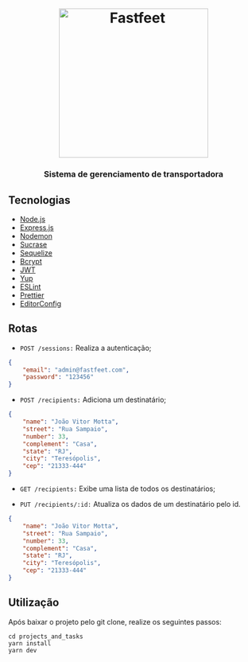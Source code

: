 <h1 align="center">
  <img alt="Fastfeet" title="Fastfeet" src="https://github.com/Rocketseat/bootcamp-gostack-desafio-02/raw/master/.github/logo.png" width="300px" />
</h1>

<h3 align="center">
  Sistema de gerenciamento de transportadora
</h3>

## Tecnologias

* [Node.js](https://nodejs.org/pt-br/)
* [Express.js](https://www.npmjs.com/package/express)
* [Nodemon](https://www.npmjs.com/package/nodemon)
* [Sucrase](https://www.npmjs.com/package/sucrase)
* [Sequelize](https://www.npmjs.com/package/sequelize)
* [Bcrypt](https://www.npmjs.com/package/bcryptjs)
* [JWT](https://www.npmjs.com/package/jsonwebtoken)
* [Yup](https://www.npmjs.com/package/yup)
* [ESLint](https://www.npmjs.com/package/eslint)
* [Prettier](https://www.npmjs.com/package/prettier)
* [EditorConfig](https://www.npmjs.com/package/editorconfig)


## Rotas

* `POST /sessions:` Realiza a autenticação;
```json
{
	"email": "admin@fastfeet.com",
	"password": "123456"
}
```

* `POST /recipients:` Adiciona um destinatário;
```json
{
	"name": "João Vitor Motta",
	"street": "Rua Sampaio",
	"number": 33,
	"complement": "Casa",
	"state": "RJ",
	"city": "Teresópolis",
	"cep": "21333-444"
}
```

* `GET /recipients:` Exibe uma lista de todos os destinatários;

* `PUT /recipients/:id:` Atualiza os dados de um destinatário pelo id.
```json
{
	"name": "João Vitor Motta",
	"street": "Rua Sampaio",
	"number": 33,
	"complement": "Casa",
	"state": "RJ",
	"city": "Teresópolis",
	"cep": "21333-444"
}
```


## Utilização

Após baixar o projeto pelo git clone, realize os seguintes passos:

```console
cd projects_and_tasks
yarn install
yarn dev
```
